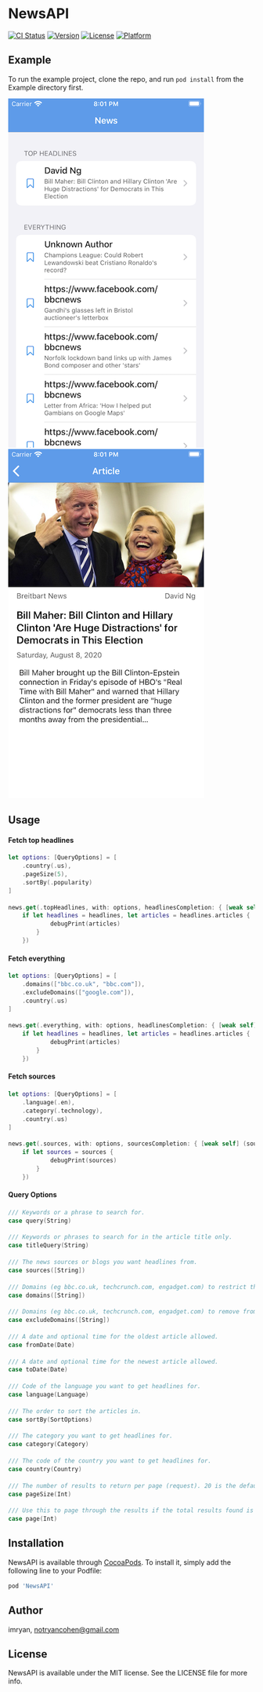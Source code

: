 # NewsAPI

[![CI Status](https://img.shields.io/travis/imryan/NewsAPI.svg?style=flat)](https://travis-ci.org/imryan/NewsAPI)
[![Version](https://img.shields.io/cocoapods/v/NewsAPI.svg?style=flat)](https://cocoapods.org/pods/NewsAPI)
[![License](https://img.shields.io/cocoapods/l/NewsAPI.svg?style=flat)](https://cocoapods.org/pods/NewsAPI)
[![Platform](https://img.shields.io/cocoapods/p/NewsAPI.svg?style=flat)](https://cocoapods.org/pods/NewsAPI)

## Example

To run the example project, clone the repo, and run `pod install` from the Example directory first.

![](Screenshots/list.png)
![](Screenshots/detail.png)

## Usage

#### Fetch top headlines
```swift
let options: [QueryOptions] = [
    .country(.us),
    .pageSize(5),
    .sortBy(.popularity)
]
        
news.get(.topHeadlines, with: options, headlinesCompletion: { [weak self] (headlines, error) in
	if let headlines = headlines, let articles = headlines.articles {
			debugPrint(articles)
		}
	})

```

#### Fetch everything
```swift
let options: [QueryOptions] = [
    .domains(["bbc.co.uk", "bbc.com"]),
    .excludeDomains(["google.com"]),
    .country(.us)
]
        
news.get(.everything, with: options, headlinesCompletion: { [weak self] (headlines, error) in
	if let headlines = headlines, let articles = headlines.articles {
			debugPrint(articles)
		}
	})

```

#### Fetch sources
```swift
let options: [QueryOptions] = [
    .language(.en),
    .category(.technology),
    .country(.us)
]
        
news.get(.sources, with: options, sourcesCompletion: { [weak self] (sources, error) in
	if let sources = sources {
			debugPrint(sources)
		}
	})

```

#### Query Options
```swift
/// Keywords or a phrase to search for.
case query(String)

/// Keywords or phrases to search for in the article title only.
case titleQuery(String)

/// The news sources or blogs you want headlines from.
case sources([String])

/// Domains (eg bbc.co.uk, techcrunch.com, engadget.com) to restrict the search to.
case domains([String])

/// Domains (eg bbc.co.uk, techcrunch.com, engadget.com) to remove from the results.
case excludeDomains([String])

/// A date and optional time for the oldest article allowed.
case fromDate(Date)

/// A date and optional time for the newest article allowed.
case toDate(Date)

/// Code of the language you want to get headlines for.
case language(Language)

/// The order to sort the articles in.
case sortBy(SortOptions)

/// The category you want to get headlines for.
case category(Category)

/// The code of the country you want to get headlines for.
case country(Country)

/// The number of results to return per page (request). 20 is the default, 100 is the maximum.
case pageSize(Int)

/// Use this to page through the results if the total results found is greater than the page size.
case page(Int)
```

## Installation

NewsAPI is available through [CocoaPods](https://cocoapods.org). To install
it, simply add the following line to your Podfile:

```ruby
pod 'NewsAPI'
```

## Author

imryan, notryancohen@gmail.com

## License

NewsAPI is available under the MIT license. See the LICENSE file for more info.
